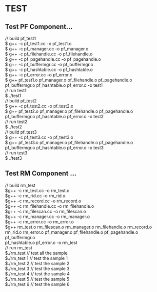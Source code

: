 <h1> TEST  </h1>

<h2>Test PF Component...</h2>
<div>
// build pf_test1 <br>
$ g++ -c pf_test1.cc -o pf_test1.o <br>
$ g++ -c pf_manager.cc -o pf_manager.o <br>
$ g++ -c pf_filehandle.cc -o pf_filehandle.o <br>
$ g++ -c pf_pagehandle.cc -o pf_pagehandle.o <br>
$ g++ -c pf_buffermgr.cc -o pf_buffermgr.o <br>
$ g++ -c pf_hashtable.cc -o pf_hashtable.o <br>
$ g++ -c pf_error.cc -o pf_error.o <br>
$ g++ pf_test1.o pf_manager.o pf_filehandle.o pf_pagehandle.o pf_buffermgr.o pf_hashtable.o pf_error.o -o test1 <br>
// run test1 <br>
$ ./test1<br>
</div>

<div>
// build pf_test2 <br>
$ g++ -c pf_test2.cc -o pf_test2.o <br>
$ g++ pf_test2.o pf_manager.o pf_filehandle.o pf_pagehandle.o pf_buffermgr.o pf_hashtable.o pf_error.o -o test2 <br>
// run test2 <br>
$ ./test2<br>
</div>

<div>
// build pf_test3 <br>
$ g++ -c pf_test3.cc -o pf_test3.o <br>
$ g++ pf_test3.o pf_manager.o pf_filehandle.o pf_pagehandle.o pf_buffermgr.o pf_hashtable.o pf_error.o -o test3 <br>
// run test3 <br>
$ ./test3<br>
</div>

<h2>Test RM Component ...</h2>
<div>
// build rm_test <br>
$g++ -c rm_test.cc -o rm_test.o <br>
$g++ -c rm_rid.cc -o rm_rid.o <br>
$g++ -c rm_record.cc -o rm_record.o<br>
$g++ -c rm_filehandle.cc -o rm_filehandle.o <br>
$g++ -c rm_filescan.cc -o rm_filescan.o <br>
$g++ -c rm_manager.cc -o rm_manager.o <br>
$g++ -c rm_error.cc -o rm_error.o <br>
$g++ rm_test.o rm_filescan.o rm_manager.o rm_filehandle.o rm_record.o  <br>
 rm_rid.o rm_error.o pf_manager.o pf_filehandle.o pf_pagehandle.o pf_buffermgr.o  <br>
 pf_hashtable.o pf_error.o -o rm_test <br>
</div>
<div>
// run rm_test <br>
$./rm_test          // test all the sample<br>
$./rm_test 1        // test the sample 1<br>
$./rm_test 2        // test the sample 2<br>
$./rm_test 3        // test the sample 3<br>
$./rm_test 4        // test the sample 4<br>
$./rm_test 5        // test the sample 5<br>
$./rm_test 6        // test the sample 6<br>
</div>
